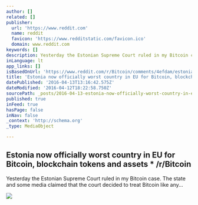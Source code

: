 ```yaml
---
author: []
related: []
publisher:
  url: 'https://www.reddit.com'
  name: reddit
  favicon: 'https://www.redditstatic.com/favicon.ico'
  domain: www.reddit.com
keywords: []
description: Yesterday the Estonian Supreme Court ruled in my Bitcoin case. The state and some media claimed that the court decided to treat Bitcoin like any...
inLanguage: lt
app_links: []
isBasedOnUrl: 'https://www.reddit.com/r/Bitcoin/comments/4efdam/estonia_now_officially_worst_country_in_eu_for/'
title: 'Estonia now officially worst country in EU for Bitcoin, blockchain tokens and assets * /r/Bitcoin'
datePublished: '2016-04-13T13:16:42.575Z'
dateModified: '2016-04-12T18:22:58.750Z'
sourcePath: _posts/2016-04-13-estonia-now-officially-worst-country-in-eu-for-bitcoin-bloc.md
published: true
inFeed: true
hasPage: false
inNav: false
_context: 'http://schema.org'
_type: MediaObject

---
```

<article style=""><h1>Estonia now officially worst country in EU for Bitcoin, blockchain tokens and assets * /r/Bitcoin</h1><p>Yesterday the Estonian Supreme Court ruled in my Bitcoin case. The state and some media claimed that the court decided to treat Bitcoin like any...</p><img src="https://www.redditstatic.com/icon.png" /></article>